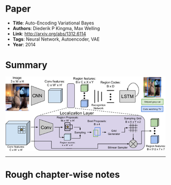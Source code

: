 # Paper

* **Title**: Auto-Encoding Variational Bayes
* **Authors**: Diederik P Kingma, Max Welling
* **Link**: http://arxiv.org/abs/1312.6114
* **Tags**: Neural Network, Autoencoder, VAE
* **Year**: 2014

# Summary

![Architecture](images/DenseCap__architecture.png?raw=true "Architecture.")



--------------------

# Rough chapter-wise notes



